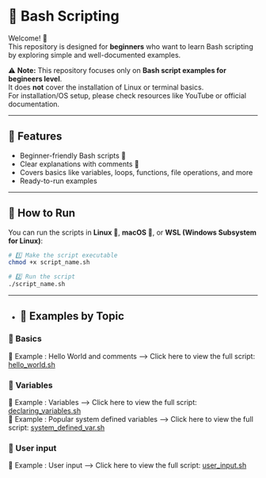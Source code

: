 # 🐚 Bash Scripting

Welcome! 🚀  
This repository is designed for **beginners** who want to learn Bash scripting by exploring simple and well-documented examples.  

⚠️ **Note:** This repository focuses only on **Bash script examples for begineers level**.  
It does **not** cover the installation of Linux or terminal basics.  
For installation/OS setup, please check resources like YouTube or official documentation.  

---

## 📌 Features
- Beginner-friendly Bash scripts 📝  
- Clear explanations with comments 🔰  
- Covers basics like variables, loops, functions, file operations, and more  
- Ready-to-run examples

---

## 🚀 How to Run

You can run the scripts in **Linux 🐧**, **macOS 🍎**, or **WSL (Windows Subsystem for Linux)**:

```bash
# 1️⃣ Make the script executable
chmod +x script_name.sh

# 2️⃣ Run the script
./script_name.sh

```
---
- ## 📂 Examples by Topic

### 🔰 Basics
📌 Example : Hello World and comments --> Click here to view the full script: [hello_world.sh](<hello_world.sh>)  

### 🔰 Variables 
📌 Example : Variables --> Click here to view the full script: [declaring_variables.sh](<declaring_variables.sh>)  
📌 Example : Popular system defined variables --> Click here to view the full script: [system_defined_var.sh](<system_defined_var.sh>)  

### 🔰 User input
📌 Example : User input --> Click here to view the full script: [user_input.sh](<user_input.sh>)  
